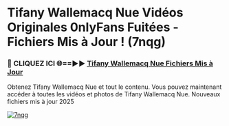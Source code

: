 # Tifany Wallemacq Nue Vidéos Originales 0nlyFans Fuitées - Fichiers Mis à Jour ! (7nqg)

<h3>🔴 CLIQUEZ ICI 🌐==►► <a href="https://tinyurl.com/2pmr4ezf" rel="nofollow">Tifany Wallemacq Nue Fichiers Mis à Jour</a></h3>

Obtenez Tifany Wallemacq Nue et tout le contenu. Vous pouvez maintenant accéder à toutes les vidéos et photos de Tifany Wallemacq Nue. Nouveaux fichiers mis à jour 2025

[![7nqg](https://i.imgur.com/6SNvagu.gif)](https://tinyurl.com/2pmr4ezf)

